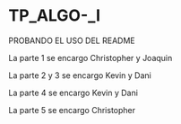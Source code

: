 # TP_ALGO-_I
PROBANDO EL USO DEL README

La parte 1 se encargo Christopher y Joaquin

La parte 2 y 3 se encargo Kevin y Dani

La parte 4 se encargo Kevin y Dani

La parte 5 se encargo Christopher